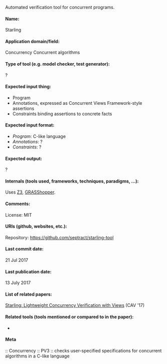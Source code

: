 Automated verification tool for concurrent programs.

#### Name:
Starling

#### Application domain/field:
Concurrency
Concurrent algorithms

#### Type of tool (e.g. model checker, test generator):
?

#### Expected input thing:
- Program
- Annotations, expressed as Concurrent Views Framework-style assertions
- Constraints binding assertions to concrete facts

#### Expected input format:
- *Program*: C-like language
- *Annotations*: ?
- *Constraints*: ?

#### Expected output:
?

#### Internals (tools used, frameworks, techniques, paradigms, ...):
Uses [Z3](Solvers/SMT/Z3.md), [GRASShopper](GRASShopper.md).

#### Comments:
License: MIT

#### URIs (github, websites, etc.):
Repository: https://github.com/septract/starling-tool

#### Last commit date:
21 Jul 2017

#### Last publication date:
13 July 2017

#### List of related papers:
[Starling: Lightweight Concurrency Verification with Views](https://doi.org/10.1007/978-3-319-63387-9_27) (CAV '17)

#### Related tools (tools mentioned or compared to in the paper):
-

#### Meta
:: Concurrency
:: PV3 :: checks user-specified specifications for concurrent algorithms in a C-like language